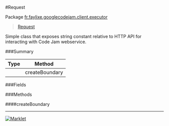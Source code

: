#Request

Package [fr.faylixe.googlecodejam.client.executor](https://github.com/Faylixe/googlecodejam-client/blob/master/fr/faylixe/googlecodejam/client/executor)<br>
 > [Request](https://github.com/Faylixe/googlecodejam-client/blob/master/javadoc/fr/faylixe/googlecodejam/client/executor/Request.md)

<p>Simple class that exposes string constant
 relative to HTTP API for interacting with
 Code Jam webservice.</p>

###Summary


| Type | Method |
| --- | --- |
|  | createBoundary |

###Fields


###Methods

####createBoundary


---
[![Marklet](https://img.shields.io/badge/Generated%20by-Marklet-green.svg)](https://github.com/Faylixe/marklet)